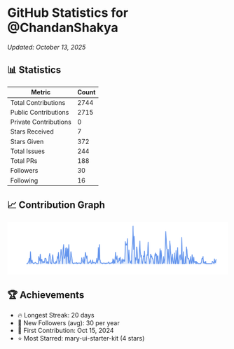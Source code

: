 # GitHub Statistics for @ChandanShakya
*Updated: October 13, 2025*

## 📊 Statistics
| Metric | Count |
|--------|--------|
| Total Contributions | 2744 |
| Public Contributions | 2715 |
| Private Contributions | 0 |
| Stars Received | 7 |
| Stars Given | 372 |
| Total Issues | 244 |
| Total PRs | 188 |
| Followers | 30 |
| Following | 16 |

## 📈 Contribution Graph

![Contribution Graph](./contribution_graph.png)

## 🏆 Achievements

- 🔥 Longest Streak: 20 days
- 👥 New Followers (avg): 30 per year
- 📅 First Contribution: Oct 15, 2024
- ⭐ Most Starred: mary-ui-starter-kit (4 stars)
